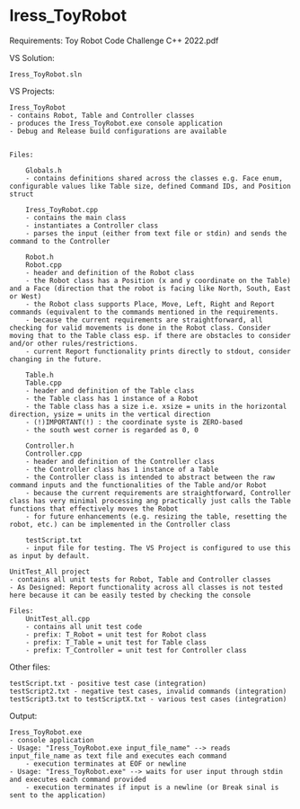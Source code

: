 # Iress_ToyRobot

Requirements:
	Toy Robot Code Challenge C++ 2022.pdf

VS Solution:

	Iress_ToyRobot.sln

VS Projects:

	Iress_ToyRobot
	- contains Robot, Table and Controller classes
	- produces the Iress_ToyRobot.exe console application
	- Debug and Release build configurations are available


	Files:

		Globals.h
		- contains definitions shared across the classes e.g. Face enum, configurable values like Table size, defined Command IDs, and Position struct

		Iress_ToyRobot.cpp
		- contains the main class
		- instantiates a Controller class
		- parses the input (either from text file or stdin) and sends the command to the Controller

		Robot.h
		Robot.cpp
		- header and definition of the Robot class
		- the Robot class has a Position (x and y coordinate on the Table) and a Face (direction that the robot is facing like North, South, East or West)
		- the Robot class supports Place, Move, Left, Right and Report commands (equivalent to the commands mentioned in the requirements.
		- because the current requirements are straightforward, all checking for valid movements is done in the Robot class. Consider moving that to the Table class esp. if there are obstacles to consider and/or other rules/restrictions.
		- current Report functionality prints directly to stdout, consider changing in the future.

		Table.h
		Table.cpp
		- header and definition of the Table class
		- the Table class has 1 instance of a Robot
		- the Table class has a size i.e. xsize = units in the horizontal direction, ysize = units in the vertical direction
		- (!)IMPORTANT(!) : the coordinate syste is ZERO-based
		- the south west corner is regarded as 0, 0

		Controller.h
		Controller.cpp
		- header and definition of the Controller class
		- the Controller class has 1 instance of a Table
		- the Controller class is intended to abstract between the raw command inputs and the functionalities of the Table and/or Robot
		- because the current requirements are straightforward, Controller class has very minimal processing ang practically just calls the Table functions that effectively moves the Robot
		- for future enhancements (e.g. resizing the table, resetting the robot, etc.) can be implemented in the Controller class
	
		testScript.txt
		- input file for testing. The VS Project is configured to use this as input by default.
 
	UnitTest_All project
	- contains all unit tests for Robot, Table and Controller classes
	- As Designed: Report functionality across all classes is not tested here because it can be easily tested by checking the console

	Files:
		UnitTest_all.cpp
		- contains all unit test code
		- prefix: T_Robot = unit test for Robot class
		- prefix: T_Table = unit test for Table class
		- prefix: T_Controller = unit test for Controller class

Other files:

	testScript.txt - positive test case (integration)
	testScript2.txt - negative test cases, invalid commands (integration)
	testScript3.txt to testScriptX.txt - various test cases (integration)

Output:

	Iress_ToyRobot.exe
	- console application
	- Usage: "Iress_ToyRobot.exe input_file_name" --> reads input_file_name as text file and executes each command
		- execution terminates at EOF or newline
	- Usage: "Iress_ToyRobot.exe" --> waits for user input through stdin and executes each command provided
		- execution terminates if input is a newline (or Break sinal is sent to the application)